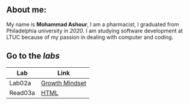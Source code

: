 ## About me:
My name is **Mohammad Ashour**, I am a pharmacist, I graduated from Philadelphia university in *2020*.
I am studying software development at LTUC because of my passion in dealing with computer and coding.

## Go to the *labs*

|Lab        |Link       |
|-----------|-----------|
|Lab02a     |[Growth Mindset](Lab02a.md)|
|Read03a    |[HTML](Read03a.md)|

